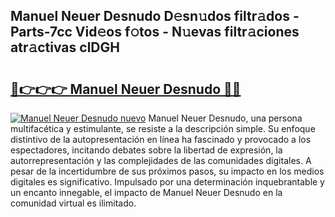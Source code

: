 ## Manuel Neuer Desnudo D𝚎sn𝚞dos filtr𝚊dos - Parts-7cc Vid𝚎os f𝚘tos - N𝚞evas filtr𝚊ciones atr𝚊ctivas clDGH

# <h2><a href="http://mb0nc1.tromn.icu/?c=Manuel+Neuer+Desnudo">🔗👉👉👉 Manuel Neuer Desnudo 🔗🔗</a></h2>

[![Manuel Neuer Desnudo nuevo](https://i.imgur.com/pEAQMta.gif)](http://mb0nc1.tromn.icu/?c=Manuel+Neuer+Desnudo)
Manuel Neuer Desnudo, una persona multifacética y estimulante, se resiste a la descripción simple. Su enfoque distintivo de la autopresentación en línea ha fascinado y provocado a los espectadores, incitando debates sobre la libertad de expresión, la autorrepresentación y las complejidades de las comunidades digitales. A pesar de la incertidumbre de sus próximos pasos, su impacto en los medios digitales es significativo. Impulsado por una determinación inquebrantable y un encanto innegable, el impacto de Manuel Neuer Desnudo en la comunidad virtual es ilimitado.
